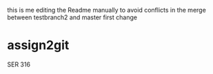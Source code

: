 




this is me editing the Readme manually to avoid conflicts in the merge between testbranch2 and master
first change
# assign2git
SER 316 

